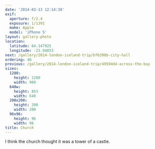 ```yaml
---
date: '2014-03-13 12:14:38'
exif:
  aperture: f/2.4
  exposure: 1/1391
  make: Apple
  model: 'iPhone 5'
layout: gallery-photo
location:
  latitude: 64.147925
  longitude: -21.94853
next: /gallery/2014-london-iceland-trip/bf6398b-city-hall
ordering: 48
previous: /gallery/2014-london-iceland-trip/49594d4-across-the-bay
sizes:
  1280:
    height: 1280
    width: 960
  640w:
    height: 853
    width: 640
  200x200:
    height: 200
    width: 200
  96x96:
    height: 96
    width: 96
title: Church
---
```


I think the church thought it was a tower of a castle.
